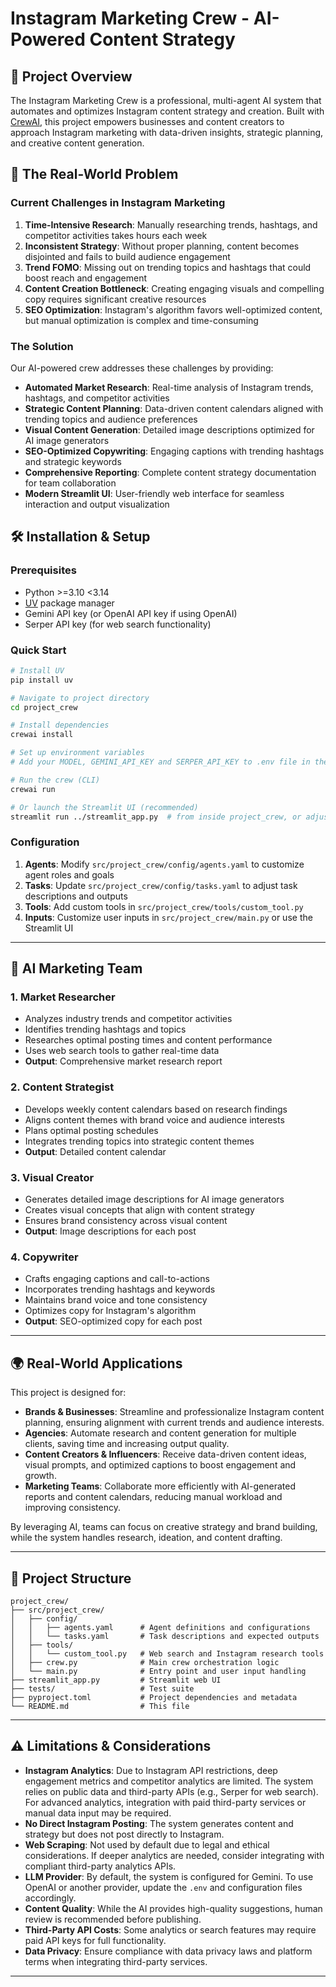 # Instagram Marketing Crew - AI-Powered Content Strategy

## 🚀 Project Overview

The Instagram Marketing Crew is a professional, multi-agent AI system that automates and optimizes Instagram content strategy and creation. Built with [CrewAI](https://crewai.com), this project empowers businesses and content creators to approach Instagram marketing with data-driven insights, strategic planning, and creative content generation.

## 🌟 The Real-World Problem

### Current Challenges in Instagram Marketing

1. **Time-Intensive Research**: Manually researching trends, hashtags, and competitor activities takes hours each week
2. **Inconsistent Strategy**: Without proper planning, content becomes disjointed and fails to build audience engagement
3. **Trend FOMO**: Missing out on trending topics and hashtags that could boost reach and engagement
4. **Content Creation Bottleneck**: Creating engaging visuals and compelling copy requires significant creative resources
5. **SEO Optimization**: Instagram's algorithm favors well-optimized content, but manual optimization is complex and time-consuming

### The Solution

Our AI-powered crew addresses these challenges by providing:

- **Automated Market Research**: Real-time analysis of Instagram trends, hashtags, and competitor activities
- **Strategic Content Planning**: Data-driven content calendars aligned with trending topics and audience preferences
- **Visual Content Generation**: Detailed image descriptions optimized for AI image generators
- **SEO-Optimized Copywriting**: Engaging captions with trending hashtags and strategic keywords
- **Comprehensive Reporting**: Complete content strategy documentation for team collaboration
- **Modern Streamlit UI**: User-friendly web interface for seamless interaction and output visualization

## 🛠️ Installation & Setup

### Prerequisites

- Python >=3.10 <3.14
- [UV](https://docs.astral.sh/uv/) package manager
- Gemini API key (or OpenAI API key if using OpenAI)
- Serper API key (for web search functionality)

### Quick Start

```bash
# Install UV
pip install uv

# Navigate to project directory
cd project_crew

# Install dependencies
crewai install

# Set up environment variables
# Add your MODEL, GEMINI_API_KEY and SERPER_API_KEY to .env file in the project root

# Run the crew (CLI)
crewai run

# Or launch the Streamlit UI (recommended)
streamlit run ../streamlit_app.py  # from inside project_crew, or adjust path as needed
```

### Configuration

1. **Agents**: Modify `src/project_crew/config/agents.yaml` to customize agent roles and goals
2. **Tasks**: Update `src/project_crew/config/tasks.yaml` to adjust task descriptions and outputs
3. **Tools**: Add custom tools in `src/project_crew/tools/custom_tool.py`
4. **Inputs**: Customize user inputs in `src/project_crew/main.py` or use the Streamlit UI

---

## 🤖 AI Marketing Team

### 1. Market Researcher

- Analyzes industry trends and competitor activities
- Identifies trending hashtags and topics
- Researches optimal posting times and content performance
- Uses web search tools to gather real-time data
- **Output**: Comprehensive market research report

### 2. Content Strategist

- Develops weekly content calendars based on research findings
- Aligns content themes with brand voice and audience interests
- Plans optimal posting schedules
- Integrates trending topics into strategic content themes
- **Output**: Detailed content calendar

### 3. Visual Creator

- Generates detailed image descriptions for AI image generators
- Creates visual concepts that align with content strategy
- Ensures brand consistency across visual content
- **Output**: Image descriptions for each post

### 4. Copywriter

- Crafts engaging captions and call-to-actions
- Incorporates trending hashtags and keywords
- Maintains brand voice and tone consistency
- Optimizes copy for Instagram's algorithm
- **Output**: SEO-optimized copy for each post

---

## 🌍 Real-World Applications

This project is designed for:

- **Brands & Businesses**: Streamline and professionalize Instagram content planning, ensuring alignment with current trends and audience interests.
- **Agencies**: Automate research and content generation for multiple clients, saving time and increasing output quality.
- **Content Creators & Influencers**: Receive data-driven content ideas, visual prompts, and optimized captions to boost engagement and growth.
- **Marketing Teams**: Collaborate more efficiently with AI-generated reports and content calendars, reducing manual workload and improving consistency.

By leveraging AI, teams can focus on creative strategy and brand building, while the system handles research, ideation, and content drafting.

---

## 📁 Project Structure

```
project_crew/
├── src/project_crew/
│   ├── config/
│   │   ├── agents.yaml      # Agent definitions and configurations
│   │   └── tasks.yaml       # Task descriptions and expected outputs
│   ├── tools/
│   │   └── custom_tool.py   # Web search and Instagram research tools
│   ├── crew.py              # Main crew orchestration logic
│   └── main.py              # Entry point and user input handling
├── streamlit_app.py         # Streamlit web UI
├── tests/                   # Test suite
├── pyproject.toml           # Project dependencies and metadata
└── README.md                # This file
```

---

## ⚠️ Limitations & Considerations

- **Instagram Analytics**: Due to Instagram API restrictions, deep engagement metrics and competitor analytics are limited. The system relies on public data and third-party APIs (e.g., Serper for web search). For advanced analytics, integration with paid third-party services or manual data input may be required.
- **No Direct Instagram Posting**: The system generates content and strategy but does not post directly to Instagram.
- **Web Scraping**: Not used by default due to legal and ethical considerations. If deeper analytics are needed, consider integrating with compliant third-party analytics APIs.
- **LLM Provider**: By default, the system is configured for Gemini. To use OpenAI or another provider, update the `.env` and configuration files accordingly.
- **Content Quality**: While the AI provides high-quality suggestions, human review is recommended before publishing.
- **Third-Party API Costs**: Some analytics or search features may require paid API keys for full functionality.
- **Data Privacy**: Ensure compliance with data privacy laws and platform terms when integrating third-party services.

---
